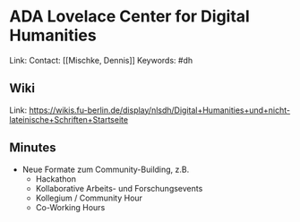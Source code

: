 # ADA Lovelace Center for Digital Humanities

Link:
Contact: [[Mischke, Dennis]]
Keywords: #dh

## Wiki
Link: https://wikis.fu-berlin.de/display/nlsdh/Digital+Humanities+und+nicht-lateinische+Schriften+Startseite

## Minutes
- Neue Formate zum Community-Building, z.B.
	- Hackathon
	- Kollaborative Arbeits- und Forschungsevents
	- Kollegium / Community Hour
	- Co-Working Hours